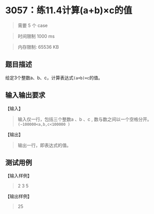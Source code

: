# 3057：练11.4计算(a+b)×c的值

> 需要 5 个 case

> 时间限制 1000 ms

> 内存限制: 65536 KB

## 题目描述

给定3个整数a、b、c，计算表达式`(a+b)×c`的值。

## 输入输出要求

【输入】

> 输入仅一行，包括三个整数a 、b 、c , 数与数之间以一个空格分开。`(−100000<a,b,c<100000 )`

【输出】

> 输出一行，即表达式的值。

## 测试用例

【输入样例】

> 2 3 5

【输出样例】

> 25




